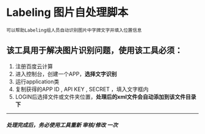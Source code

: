 # Labeling 图片自处理脚本
    可以帮助Labeling组人员自动识别图片中字牌文字并填入位置信息
## 该工具用于解决图片识别问题，使用该工具必须：
1. 注册百度云计算
2. 进入控制台，创建一个APP，**选择文字识别**
3. 运行application类
4. 复制获得的APP ID , API KEY , SECRET ，填入文字框内
5. LOGIN后选择文件或文件夹位置，**处理后的xml文件会自动添加到该文件目录下**
---
##### 处理完成后，务必使用工具重新 **审核/修改** 一次

